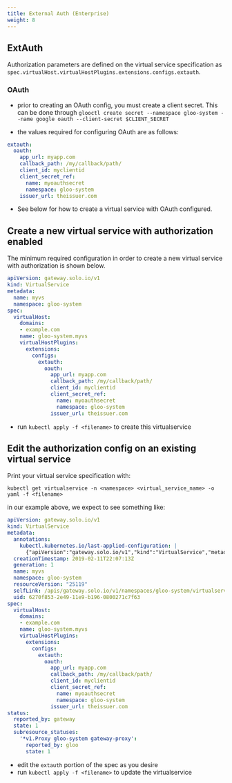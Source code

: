 ```yaml
---
title: External Auth (Enterprise)
weight: 8
---
```


## ExtAuth

Authorization parameters are defined on the virtual service specification as `spec.virtualHost.virtualHostPlugins.extensions.configs.extauth`.

### OAuth

- prior to creating an OAuth config, you must create a client secret. This can be done through `glooctl create secret --namespace gloo-system --name google oauth --client-secret $CLIENT_SECRET`

- the values required for configuring OAuth are as follows:

```yaml
extauth:
  oauth:
    app_url: myapp.com
    callback_path: /my/callback/path/
    client_id: myclientid
    client_secret_ref:
      name: myoauthsecret
      namespace: gloo-system
    issuer_url: theissuer.com
```

- See below for how to create a virtual service with OAuth configured.

## Create a new virtual service with authorization enabled

The minimum required configuration in order to create a new virtual service with authorization is shown below.


```yaml
apiVersion: gateway.solo.io/v1
kind: VirtualService
metadata:
  name: myvs
  namespace: gloo-system
spec:
  virtualHost:
    domains:
    - example.com
    name: gloo-system.myvs
    virtualHostPlugins:
      extensions:
        configs:
          extauth:
            oauth:
              app_url: myapp.com
              callback_path: /my/callback/path/
              client_id: myclientid
              client_secret_ref:
                name: myoauthsecret
                namespace: gloo-system
              issuer_url: theissuer.com
```

- run `kubectl apply -f <filename>` to create this virtualservice

## Edit the authorization config on an existing virtual service
Print your virtual service specification with:

`kubectl get virtualservice -n <namespace> <virtual_service_name> -o yaml -f <filename>`

in our example above, we expect to see something like:

```yaml
apiVersion: gateway.solo.io/v1
kind: VirtualService
metadata:
  annotations:
    kubectl.kubernetes.io/last-applied-configuration: |
      {"apiVersion":"gateway.solo.io/v1","kind":"VirtualService","metadata":{"annotations":{},"name":"myvs","namespace":"gloo-system"},"spec":{"virtualHost":{"domains":["example.com"],"name":"gloo-system.myvs","virtualHostPlugins":{"extensions":{"configs":{"extauth":{"oauth":{"app_url":"myapp.com","callback_path":"/my/callback/path/","client_id":"myclientid","client_secret_ref":{"name":"myoauthsecret","namespace":"gloo-system"},"issuer_url":"theissuer.com"}}}}}}}}
  creationTimestamp: 2019-02-11T22:07:13Z
  generation: 1
  name: myvs
  namespace: gloo-system
  resourceVersion: "25119"
  selfLink: /apis/gateway.solo.io/v1/namespaces/gloo-system/virtualservices/myvs
  uid: 6270f853-2e49-11e9-b196-0800271c7f63
spec:
  virtualHost:
    domains:
    - example.com
    name: gloo-system.myvs
    virtualHostPlugins:
      extensions:
        configs:
          extauth:
            oauth:
              app_url: myapp.com
              callback_path: /my/callback/path/
              client_id: myclientid
              client_secret_ref:
                name: myoauthsecret
                namespace: gloo-system
              issuer_url: theissuer.com
status:
  reported_by: gateway
  state: 1
  subresource_statuses:
    '*v1.Proxy gloo-system gateway-proxy':
      reported_by: gloo
      state: 1
```

- edit the `extauth` portion of the spec as you desire
- run `kubectl apply -f <filename>` to update the virtualservice